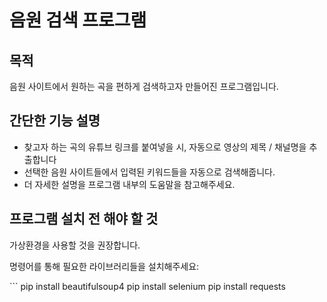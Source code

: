 # 음원 검색 프로그램

## 목적
<p> 음원 사이트에서 원하는 곡을 편하게 검색하고자 만들어진 프로그램입니다.
  
## 간단한 기능 설명
<ul>
    <li>찾고자 하는 곡의 유튜브 링크를 붙여넣을 시, 자동으로 영상의 제목 / 채널명을 추출합니다</li>
    <li>선택한 음원 사이트들에서 입력된 키워드들을 자동으로 검색해줍니다.</li>
    <li>더 자세한 설명을 프로그램 내부의 도움말을 참고해주세요.</li>
</ul>

## 프로그램 설치 전 해야 할 것
<p> 가상환경을 사용할 것을 권장합니다.</p>
<p>
  명령어를 통해 필요한 라이브러리들을 설치해주세요:
</p>
```
  pip install beautifulsoup4
  pip install selenium
  pip install requests
  
  ```
